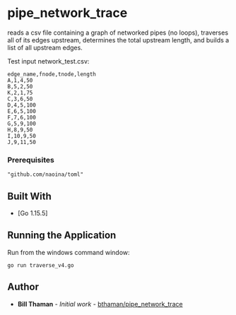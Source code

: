 # pipe_network_trace
reads a csv file containing a graph of networked pipes (no loops), traverses all of its edges upstream, determines the total upstream length, and builds a list of all upstream edges. 

Test input network_test.csv:
```
edge_name,fnode,tnode,length
A,1,4,50
B,5,2,50
K,2,1,75
C,3,6,50
D,4,5,100
E,6,5,100
F,7,6,100
G,5,9,100
H,8,9,50
I,10,9,50
J,9,11,50
```

### Prerequisites
```
"github.com/naoina/toml"
```
## Built With

* [Go 1.15.5]

## Running the Application
Run from the windows command window:
```
go run traverse_v4.go
```

## Author
* **Bill Thaman** - *Initial work* - [bthaman/pipe_network_trace](https://github.com/bthaman/pipe_network_trace)